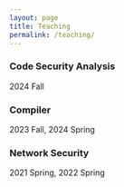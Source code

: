 ```yaml
---
layout: page
title: Teaching
permalink: /teaching/
---
```


### Code Security Analysis  
2024 Fall

### Compiler   
2023 Fall, 2024 Spring

### Network Security  
2021 Spring, 2022 Spring
